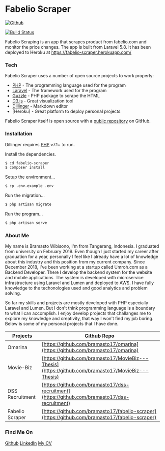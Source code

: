 # Fabelio Scraper

[![Github](https://cdn.iconscout.com/icon/free/png-32/github-153-675523.png)](https://github.com/bramasto17)

[![Build Status](https://travis-ci.org/joemccann/dillinger.svg?branch=master)](https://travis-ci.org/joemccann/dillinger)

Fabelio Scraping is an app that scrapes product from fabelio.com and monitor the price changes. The app is built from Laravel 5.8. It has been deployed to Heroku at https://fabelio-scraper.herokuapp.com/

### Tech

Fabelio Scraper uses a number of open source projects to work properly:


* [PHP](https://php.net) - The programming language used for the program
* [Laravel](https://laravel.com) - The framework used for the program
* [Guzzle](https://guzzlephp.org) - PHP package to scrape the HTML
* [D3.js](https://https://d3js.org/) - Great visualization tool
* [Dillinger](https://dillinger.io) - Markdown editor
* [Heroku] - Great platform to deploy personal projects

Fabelio Scraper itself is open source with a [public repository](https://github.com/bramasto17/fabelio-scraper)
 on GitHub.

### Installation

Dillinger requires [PHP](https://php.net/) v7.1+ to run.

Install the dependencies.

```sh
$ cd fabelio-scraper
$ composer install
```

Setup the environment...

```sh
$ cp .env.example .env
```

Run the migration...

```sh
$ php artisan migrate
```

Run the program...

```sh
$ php artisan serve
```

### About Me

My name is Bramasto Wibisono, I'm from Tangerang, Indonesia. I graduated from university on February 2019. Even though I just started my career after graduation for a year, personally I feel like I already have a lot of knowledge about this industry and this position from my current company. Since December 2018, I've been working at a startup called Umroh.com as a Backend Developer. There I develop the backend system for the website and mobile applications. The system is developed with microservice infrastructure using Laravel and Lumen and deployed to AWS. I have fully knowledge to the techonologies used and good analytics and problem solving. 

So far my skills and projects are mostly developed with PHP especially Laravel and Lumen. But I don't think programming language is a boundary to what I can accomplish. I enjoy develop projects that challanges me to explore my knowledge and creativity, that way I won't find my job boring. Below is some of my personal projects that I have done.

| Projects | Github Repo |
| ------ | ------ |
| Omarina | [https://github.com/bramasto17/omarina](https://github.com/bramasto17/omarina) |
| Movie-Biz | [https://github.com/bramasto17/MovieBiz---Thesis](https://github.com/bramasto17/MovieBiz---Thesis) |
| DSS Recruitment | [https://github.com/bramasto17/dss-recruitment](https://github.com/bramasto17/dss-recruitment) |
| Fabelio Scraper | [https://github.com/bramasto17/fabelio-scraper](https://github.com/bramasto17/fabelio-scraper) |

### Find Me On
[Github](https://github.com/bramasto17/)
[LinkedIn](https://www.linkedin.com/in/bramasto-wibisono/)
[My CV](https://s3-ap-southeast-1.amazonaws.com/glints-dashboard/resume/6b7dd9176b32e24b99e797b184dfe4f9.pdf)
